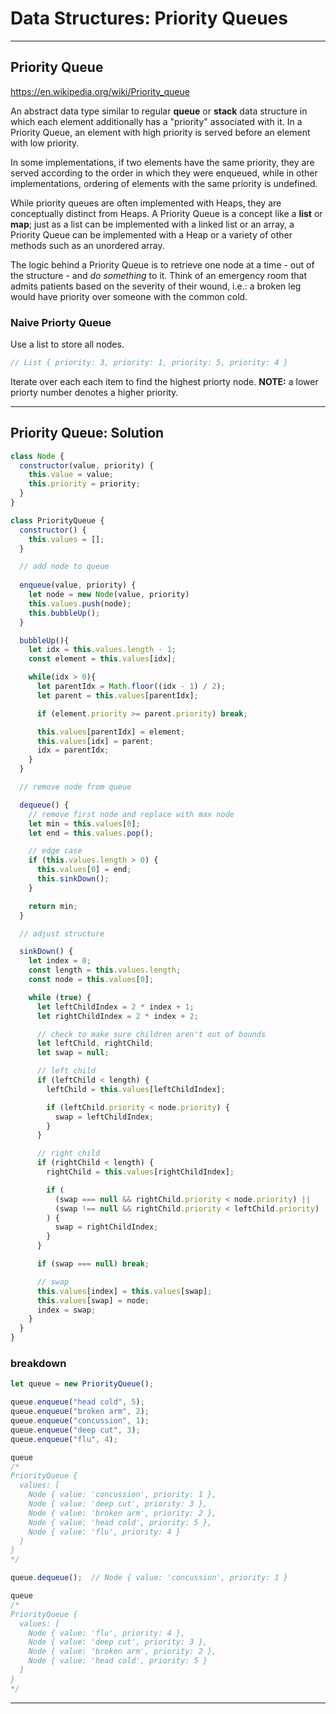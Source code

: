 # Data Structures: Priority Queues

---

## Priority Queue

<https://en.wikipedia.org/wiki/Priority_queue>

An abstract data type similar to regular **queue** or **stack** data structure in which each element additionally has a "priority" associated with it. In a Priority Queue, an element with high priority is served before an element with low priority.

In some implementations, if two elements have the same priority, they are served according to the order in which they were enqueued, while in other implementations, ordering of elements with the same priority is undefined.

While priority queues are often implemented with Heaps, they are conceptually distinct from Heaps. A Priority Queue is a concept like a **list** or **map**; just as a list can be implemented with a linked list or an array, a Priority Queue can be implemented with a Heap or a variety of other methods such as an unordered array.

The logic behind a Priority Queue is to retrieve one node at a time - out of the structure - and _do something_ to it. Think of an emergency room that admits  patients based on the severity of their wound, i.e.: a broken leg would have priority over someone with the common cold.

### Naive Priorty Queue

Use a list to store all nodes.

```js
// List { priority: 3, priority: 1, priority: 5, priority: 4 }
```

Iterate over each each item to find the highest priorty node.
**NOTE:** a lower priorty number denotes a higher priority.

---

## Priority Queue: Solution

```js
class Node {
  constructor(value, priority) {
    this.value = value;
    this.priority = priority;
  }
}

class PriorityQueue {
  constructor() {
    this.values = [];
  }

  // add node to queue
  
  enqueue(value, priority) {
    let node = new Node(value, priority)
    this.values.push(node);
    this.bubbleUp();
  }

  bubbleUp(){
    let idx = this.values.length - 1;
    const element = this.values[idx];

    while(idx > 0){
      let parentIdx = Math.floor((idx - 1) / 2);
      let parent = this.values[parentIdx];

      if (element.priority >= parent.priority) break;

      this.values[parentIdx] = element;
      this.values[idx] = parent;
      idx = parentIdx;
    }
  }

  // remove node from queue

  dequeue() {
    // remove first node and replace with max node
    let min = this.values[0];
    let end = this.values.pop();

    // edge case
    if (this.values.length > 0) {
      this.values[0] = end;
      this.sinkDown();
    }

    return min;
  }

  // adjust structure

  sinkDown() {
    let index = 0;
    const length = this.values.length;
    const node = this.values[0];

    while (true) {
      let leftChildIndex = 2 * index + 1;
      let rightChildIndex = 2 * index + 2;

      // check to make sure children aren't out of bounds
      let leftChild, rightChild;
      let swap = null;

      // left child
      if (leftChild < length) {
        leftChild = this.values[leftChildIndex];

        if (leftChild.priority < node.priority) {
          swap = leftChildIndex;
        }
      }

      // right child
      if (rightChild < length) {
        rightChild = this.values[rightChildIndex];

        if (
          (swap === null && rightChild.priority < node.priority) ||
          (swap !== null && rightChild.priority < leftChild.priority)
        ) {
          swap = rightChildIndex;
        }
      }

      if (swap === null) break;

      // swap
      this.values[index] = this.values[swap];
      this.values[swap] = node;
      index = swap;
    }
  }
}
```

### breakdown

```js
let queue = new PriorityQueue();

queue.enqueue("head cold", 5);
queue.enqueue("broken arm", 2);
queue.enqueue("concussion", 1);
queue.enqueue("deep cut", 3);
queue.enqueue("flu", 4);

queue
/*
PriorityQueue {
  values: [
    Node { value: 'concussion', priority: 1 },
    Node { value: 'deep cut', priority: 3 },
    Node { value: 'broken arm', priority: 2 },
    Node { value: 'head cold', priority: 5 },
    Node { value: 'flu', priority: 4 }
  ]
}
*/

queue.dequeue();  // Node { value: 'concussion', priority: 1 }

queue
/*
PriorityQueue {
  values: [
    Node { value: 'flu', priority: 4 },
    Node { value: 'deep cut', priority: 3 },
    Node { value: 'broken arm', priority: 2 },
    Node { value: 'head cold', priority: 5 }
  ]
}
*/

```

---
